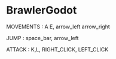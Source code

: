 # BrawlerGodot

MOVEMENTS :
A E, arrow_left arrow_right

JUMP :
space_bar, arrow_left

ATTACK : 
K,L, RIGHT_CLICK, LEFT_CLICK
